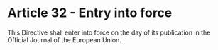 # Article 32 - Entry into force


This Directive shall enter into force on the day of its publication in the Official Journal of the European Union.
